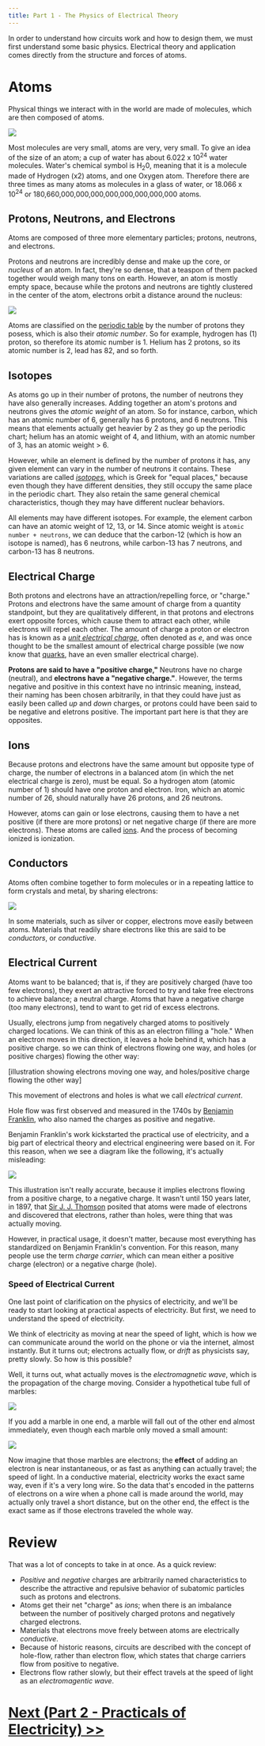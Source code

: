```yaml
---
title: Part 1 - The Physics of Electrical Theory
---
```


In order to understand how circuits work and how to design them, we must first understand some basic physics. Electrical theory and application comes directly from the structure and forces of atoms.

# Atoms

Physical things we interact with in the world are made of molecules, which are then composed of atoms. 

![](../Water_Molecules.svg)

Most molecules are very small, atoms are very, very small. To give an idea of the size of an atom; a cup of water has about 6.022 x 10<sup>24</sup> water molecules. Water's chemical symbol is H<sub>2</sub>0, meaning that it is a molecule made of Hydrogen (x2) atoms, and one Oxygen atom. Therefore there are three times as many atoms as molecules in a glass of water, or 18.066 x 10<sup>24</sup> or 180,660,000,000,000,000,000,000,000,000 atoms.

## Protons, Neutrons, and Electrons

Atoms are composed of three more elementary particles; protons, neutrons, and electrons.

Protons and neutrons are incredibly dense and make up the core, or _nucleus_ of an atom. In fact, they're so dense, that a teaspon of them packed together would weigh many tons on earth. However, an atom is mostly empty space, because while the protons and neutrons are tightly clustered in the center of the atom, electrons orbit a distance around the nucleus:
 
![](../Atom.svg)

Atoms are classified on the [periodic table](http://www.ptable.com/) by the number of protons they posess, which is also their _atomic number_. So for example, hydrogen has (1) proton, so therefore its atomic number is 1. Helium has 2 protons, so its atomic number is 2, lead has 82, and so forth.

## Isotopes

<!-- Maybe remove this section? does it have any bearing on electrical theory? -->

As atoms go up in their number of protons, the number of neutrons they have also generally increases. Adding together an atom's protons and neutrons gives the _atomic weight_ of an atom. So for instance, carbon, which has an atomic number of 6, generally has 6 protons, and 6 neutrons. This means that elements actually get heavier by 2 as they go up the periodic chart; helium has an atomic weight of 4, and lithium, with an atomic number of 3, has an atomic weight > 6.

However, while an element is defined by the number of protons it has, any given element can vary in the number of neutrons it contains. These variations are called _[isotopes](https://en.wikipedia.org/wiki/Isotope)_, which is Greek for "equal places," because even though they have different densities, they still occupy the same place in the periodic chart. They also retain the same general chemical characteristics, though they may have different nuclear behaviors.

All elements may have different isotopes. For example, the element carbon can  have an atomic weight of 12, 13, or 14. Since atomic weight is `atomic number + neutrons`, we can deduce that the carbon-12 (which is how an isotope is named), has 6 neutrons, while carbon-13 has 7 neutrons, and carbon-13 has 8 neutrons.


## Electrical Charge

Both protons and electrons have an attraction/repelling force, or "charge." Protons and electrons have the same amount of charge from a quantity standpoint, but they are qualitatively different, in that protons and electrons exert opposite forces, which cause them to attract each other, while electrons will repel each other. The amount of charge a proton or electron has is known as a [_unit electrical charge_](https://en.wikipedia.org/wiki/Elementary_charge#Quantization), often denoted as _e_, and was once thought to be the smallest amount of electrical charge possible (we now know that [quarks](https://en.wikipedia.org/wiki/Quark), have an even smaller electrical charge).

**Protons are said to have a "positive charge,"** Neutrons have no charge (neutral), and **electrons have a "negative charge."**. However, the terms negative and positive in this context have no intrinsic meaning, instead, their naming has been chosen arbitrarily, in that they could have just as easily been called _up_ and _down_ charges, or protons could have been said to be negative and eletrons positive. The important part here is that they are opposites.

## Ions

Because protons and electrons have the same amount but opposite type of charge, the number of electrons in a balanced atom (in which the net electrical charge is zero), must be equal. So a hydrogen atom (atomic number of 1) should have one proton and electron. Iron, which an atomic number of 26, should naturally have 26 protons, and 26 neutrons. 

However, atoms can gain or lose electrons, causing them to have a net positive (if there are more protons) or net negative charge (if there are more electrons). These atoms are called [ions](https://en.wikipedia.org/wiki/Ion). And the process of becoming ionized is ionization. 

## Conductors

Atoms often combine together to form molecules or in a repeating lattice to form crystals and metal, by sharing electrons:

![](../Atoms_Sharing_an_Electron.svg)

In some materials, such as silver or copper, electrons move easily between atoms. Materials that readily share electrons like this are said to be _conductors_, or _conductive_.

## Electrical Current

Atoms want to be balanced; that is, if they are positively charged (have too few electrons), they exert an attractive forced to try and take free electrons to achieve balance; a neutral charge. Atoms that have a negative charge (too many electrons), tend to want to get rid of excess electrons.

Usually, electrons jump from negatively charged atoms to positively charged locations. We can think of this as an electron filling a "hole." When an electron moves in this direction, it leaves a hole behind it, which has a positive charge. so we can think of electrons flowing one way, and holes (or positive charges) flowing the other way:

[illustration showing electrons moving one way, and holes/positive charge flowing the other way]

This movement of electrons and holes is what we call _electrical current_. 

Hole flow was first observed and measured in the 1740s by [Benjamin Franklin](https://en.wikipedia.org/wiki/Benjamin_Franklin), who also named the charges as positive and negative.

Benjamin Franklin's work kickstarted the practical use of electricity, and a big part of electrical theory and electrical engineering were based on it. For this reason, when we see a diagram like the following, it's actually misleading:

![](../Hole_Flow.svg)

This illustration isn't really accurate, because it implies electrons flowing from a positive charge, to a negative charge. It wasn't until 150 years later, in 1897, that [Sir J. J. Thomson](https://en.wikipedia.org/wiki/J._J._Thomson) posited that atoms were made of electrons and discovered that electrons, rather than holes, were thing that was actually moving.

However, in practical usage, it doesn't matter, because most everything has standardized on Benjamin Franklin's convention. For this reason, many people use the term _charge carrier_, which can mean either a positive charge (electron) or a negative charge (hole).


### Speed of Electrical Current

One last point of clarification on the physics of electricity, and we'll be ready to start looking at practical aspects of electricity. But first, we need to understand the speed of electricity.

We think of electricity as moving at near the speed of light, which is how we can communicate around the world on the phone or via the internet, almost instantly. But it turns out; electrons actually flow, or _drift_ as physicists say, pretty slowly. So how is this possible?

Well, it turns out, what actually moves is the _electromagnetic wave_, which is the propagation of the charge moving. Consider a hypothetical tube full of marbles:

![](../Tube_of_Marbles.svg)

If you add a marble in one end, a marble will fall out of the other end almost immediately, even though each marble only moved a small amount:

![](../Electromagnetic_Wave.svg)

Now imagine that those marbles are electrons; the **effect** of adding an electron is near instantaneous, or as fast as anything can actually travel; the speed of light. In a conductive material, electricity works the exact same way, even if it's a very long wire. So the data that's encoded in the patterns of electrons on a wire when a phone call is made around the world, may actually only travel a short distance, but on the other end, the effect is the exact same as if those electrons traveled the whole way.


# Review

That was a lot of concepts to take in at once. As a quick review:

 * _Positive_ and _negative_ charges are arbitrarily named characteristics to describe the attractive and repulsive behavior of subatomic particles such as protons and electrons.
 * Atoms get their net "charge" as _ions_; when there is an imbalance between the number of positively charged protons and negatively charged electrons.
 * Materials that electrons move freely between atoms are electrically _conductive_.
 * Because of historic reasons, circuits are described with the concept of hole-flow, rather than electron flow, which states that charge carriers flow from positive to negative.
 * Electrons flow rather slowly, but their effect travels at the speed of light as an _electromagentic wave_.

# [Next (Part 2 - Practicals of Electricity)  >>](../Part2/) 

<br/>
 
<!-- 

# NOTES

 * Electrons orbit the Nucleus in incredibly complex patterns, but at any given time tend to be at a particular distance away from the nucleus. That distance is a predictable distance and is called a shell.
    * this is key to how work is done with electricy

-->




